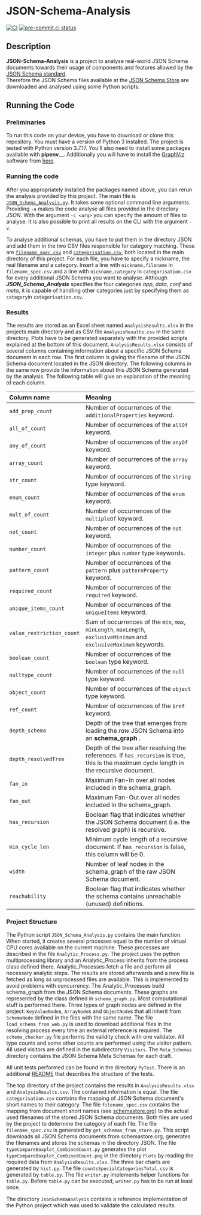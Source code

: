 # JSON-Schema-Analysis
[![CI](https://github.com/dataunitylab/schemastore-analysis/actions/workflows/ci.yml/badge.svg)](https://github.com/dataunitylab/schemastore-analysis/actions/workflows/ci.yml)
[![pre-commit.ci status](https://results.pre-commit.ci/badge/github/dataunitylab/schemastore-analysis/main.svg)](https://results.pre-commit.ci/latest/github/dataunitylab/schemastore-analysis/main)

## Description
__JSON-Schema-Analysis__ is a project to analyse real-world JSON Schema documents towards their usage of components and features allowed by the [JSON Schema standard](https://json-schema.org/latest/json-schema-core.html).  
Therefore the JSON Schema files available at the [JSON Schema Store](schemastore.org) are downloaded and analysed using some Python scripts. 

## Running the Code 
### Preliminaries
To run this code on your device, you have to download or clone this repository. You must have a version of Python 3 installed.
The project is tested with Python version 3.7.17. You'll also need to install some packages available with __pipenv____.
Additionally you will have to install the [GraphViz](http://www.graphviz.org/) software from [here](http://www.graphviz.org/download/). 

### Running the code

After you appropriately installed the packages named above, you can rerun the analysis provided by this project.
The main file is [`JSON_Schema_Analysis.py`](JSON_Schema_Analysis.py). It takes some optional command line arguments. Providing `-a` makes the code analyse all files provided in the directory *JSON*. With the argument `-c <arg>` you can specify the amount of files to analyse. It is also possible to print all results on the CLI with the argument `-v`.

To analyse additional schemas, you have to put them in the directory JSON and add them in the two CSV files responsible for category matching. These are [`filename_spec.csv`](filename_spec.csv) and [`categorisation.csv`](categorisation.csv), both located in the main directory of this project. For each file, you have to specify a nickname, the real filename and a category. Insert a line with `nickname,filename` in `filename_spec.csv` and a line with `nickname,category` in `categorisation.csv` for every additional JSON Schema you want to analyse. 
Although ___JSON_Schema_Analysis___ specifies the four categories *app*, *data*, *conf* and *meta*, it is capable of handling other categories just by specifying them as `category`in `categorisation.csv`.

### Results
The results are stored as an Excel sheet named `AnalysisResults.xlsx` in the projects main directory and as CSV file `AnalysisResults.csv` in the same directory. Plots have to be generated separately with the provided scripts explained at the bottom of this document.
`AnalysisResults.xlsx` consists of several columns containing information about a specific JSON Schema document in each row.
The first column is giving the filename of the JSON Schema document located in the JSON directory. The following columns in the same row provide the information about this JSON Schema generated by the analysis.
The following table will give an explanation of the meaning of each column.

Column name | Meaning
:----------- | :--------
`add_prop_count` | Number of occurrences of the `additionalProperties` keyword.
`all_of_count` | Number of occurrences of the `allOf` keyword.
`any_of_count` | Number of occurrences of the `anyOf` keyword.
`array_count` | Number of occurrences of the `array` keyword.
`str_count` | Number of occurrences of the `string` type keyword.
`enum_count` | Number of occurrences of the `enum` keyword.
`mult_of_count` | Number of occurrences of the `multipleOf` keyword.
`not_count` | Number of occurrences of the `not` keyword.
`number_count` | Number of occurrences of the `integer` plus `number` type keywords. 
`pattern_count` | Number of occurrences of the `pattern` plus `patternProperty` keyword.
`required_count` | Number of occurrences of the `required` keyword.
`unique_items_count` | Number of occurrences of the `uniqueItems` keyword.
`value_restriction_count` | Sum of occurrences of the `min`, `max`, `minLength`, `maxLength`, `exclusiveMinimum` and `exclusiveMaximum` keywords.
`boolean_count` | Number of occurrences of the `boolean` type keyword.
`nulltype_count` | Number of occurrences of the `null` type keyword.
`object_count` | Number of occurrences of the `object` type keyword.
`ref_count` | Number of occurrences of the `$ref` keyword.
`depth_schema` | Depth of the tree that emerges from loading the *raw* JSON Schema into an __schema_graph__ .
`depth_resolvedTree` | Depth of the tree after resolving the references. If `has_recursion` is true, this is the maximum cycle length in the recursive document.
`fan_in` | Maximum Fan-In over all nodes included in the schema_graph.
`fan_out` | Maximum Fan-Out over all nodes included in the schema_graph.
`has_recursion` | Boolean flag that indicates whether the JSON Schema document (i.e. the resolved graph) is recursive.
`min_cycle_len` | Minimum cycle length of a recursive document. If `has_recursion` is false, this column will be 0.
`width` | Number of leaf nodes in the schema_graph of the raw JSON Schema document.
`reachability` | Boolean flag that indicates whether the schema contains unreachable (unused) definitions.

### Project Structure

The Python script `JSON_Schema_Analysis.py` contains the main function.
When started, it creates several processes equal to the number of virtual CPU cores available on the current machine. These processes are described in the file `Analytic_Process.py`. 
The project uses the python multiprocessing library and an Analytic_Process inherits from the process class defined there.
Analytic_Processes fetch a file and perform all necessary analytic steps. The results are stored afterwards and a new file is fetched as long as unprocessed files are available. This is implemented to avoid problems with concurrency.
The Analytic_Processes build schema_graph from the JSON Schema documents. These graphs are represented by the class defined in `schema_graph.py`. Most computational stuff is performed there.
Three types of graph nodes are defined in the project: `KeyValueNode`s, `ArrayNode`s and `ObjectNode`s that all inherit from `SchemaNode` defined in the files with the same name.
The file `load_schema_from_web.py` is used to download additional files in the resolving process every time an external reference is required. The `schema_checker.py` file performs the validity check with one validator.
All type counts and some other counts are performed using the visitor pattern. All used visitors are defined in the subdirectory `Visitors`. The `Meta_Schemas` directory contains the JSON Schema Meta Schemas for each draft.

All unit tests performed can be found in the directory `PyTest`. There is an additional [README](PyTest/README.md) that describes the structure of the tests.

The top directory of the project contains the results in `AnalysisResults.xlsx` and `AnalysisResults.csv`. The contained information is equal.
The file `categorisation.csv` contains the mapping of JSON Schema document's short names to their category. The file `filename_spec.csv` contains the mapping from document short names (see [schemastore.org](https://schemastore.org))
to the actual used filenames of the stored JSON Schema documents. Both files are used by the project to determine the category of each file.
The file `filename_spec.csv` is generated by `get_schemas_from_store.py`. This script downloads all JSON Schema documents from schemastore.org, generates the filenames and stores the schemas in the directory JSON.
The file `typeCompareBoxplot_CombinedCount.py` generates the plot `typeCompareBoxplot_CombinedCount.png` in the directory `Plots` by reading the required data from `AnalysisResults.xlsx`.
The three bar charts are generated by `hist.py`. The file `countsSpecialCategoriesTotal.csv` is generated by `table.py`. The file `writer.py` implements helper functions for `table.py`. Before `table.py` can be executed, `writer.py` has to be run at least once.

The directory `JsonSchemaAnalysis` contains a reference implementation of the Python project which was used to validate the calculated results.

